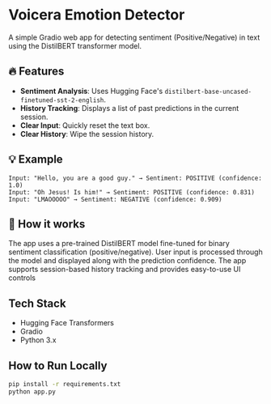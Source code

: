 # Voicera Emotion Detector

A simple Gradio web app for detecting sentiment (Positive/Negative) in text using the DistilBERT transformer model.

## 🔥 Features

- **Sentiment Analysis**: Uses Hugging Face's `distilbert-base-uncased-finetuned-sst-2-english`.
- **History Tracking**: Displays a list of past predictions in the current session.
- **Clear Input**: Quickly reset the text box.
- **Clear History**: Wipe the session history.

## 💡 Example

```plaintext
Input: "Hello, you are a good guy." → Sentiment: POSITIVE (confidence: 1.0)
Input: "Oh Jesus! Is him!" → Sentiment: POSITIVE (confidence: 0.831)
Input: "LMAOOOOO" → Sentiment: NEGATIVE (confidence: 0.909)
```

## 🧠 How it works
The app uses a pre-trained DistilBERT model fine-tuned for binary sentiment classification (positive/negative). User input is processed through the model and displayed along with the prediction confidence. The app supports session-based history tracking and provides easy-to-use UI controls

##  Tech Stack
- Hugging Face Transformers
- Gradio
- Python 3.x

## How to Run Locally
```bash
pip install -r requirements.txt
python app.py
```
